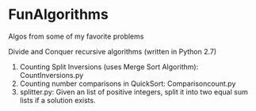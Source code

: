 # FunAlgorithms
Algos from some of my favorite problems

Divide and Conquer recursive algorithms (written in Python 2.7)

1. Counting Split Inversions (uses Merge Sort Algorithm): CountInversions.py
2. Counting number comparisons in QuickSort: Comparisoncount.py
3. splitter.py: Given an list of positive integers, split it into two equal sum lists if a solution exists.
